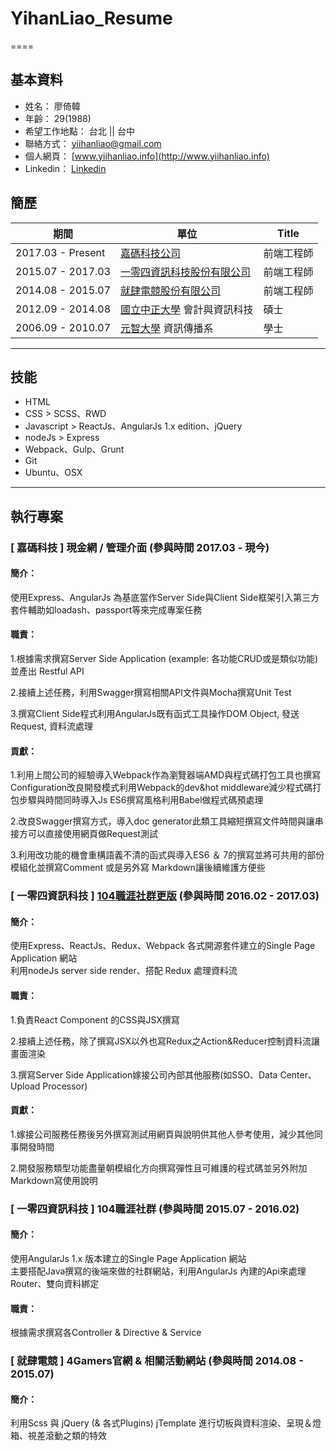 # YihanLiao_Resume

====

## 基本資料
* 姓名： 廖倚韓
* 年齡： 29(1988)
* 希望工作地點： 台北 || 台中
* 聯絡方式： yiihanliao@gmail.com
* 個人網頁： [www.yiihanliao.info](http://www.yiihanliao.info)
* Linkedin： [Linkedin](https://www.linkedin.com/in/yihan-liao-781099128/)

## 簡歷
| 期間               | 單位     | Title   |
|-------------------|----------|---------|
| 2017.03 - Present | [嘉碼科技公司](http://www.gamasys.com.tw/)| 前端工程師 |
| 2015.07 - 2017.03 | [一零四資訊科技股份有限公司](https://www.104.com.tw/)| 前端工程師 |
| 2014.08 - 2015.07 | [就肆電競股份有限公司](https://www.4gamers.com.tw/) | 前端工程師 |
| 2012.09 - 2014.08 | [國立中正大學](https://www.ccu.edu.tw/) 會計與資訊科技 | 碩士 |
| 2006.09 - 2010.07 | [元智大學](http://www.yzu.edu.tw/) 資訊傳播系 | 學士 |

-----

## 技能
* HTML
* CSS > SCSS、RWD
* Javascript > ReactJs、AngularJs 1.x edition、jQuery
* nodeJs > Express
* Webpack、Gulp、Grunt 
* Git
* Ubuntu、OSX

-----

## 執行專案

### [ 嘉碼科技 ] 現金網 / 管理介面 (參與時間 2017.03 - 現今)

#### 簡介：

使用Express、AngularJs 為基底當作Server Side與Client Side框架引入第三方套件輔助如loadash、passport等來完成專案任務

#### 職責：

1.根據需求撰寫Server Side Application (example: 各功能CRUD或是類似功能) 並產出 Restful API<br>

2.接續上述任務，利用Swagger撰寫相關API文件與Mocha撰寫Unit Test<br>

3.撰寫Client Side程式利用AngularJs既有函式工具操作DOM Object, 發送Request, 資料流處理

#### 貢獻：
1.利用上間公司的經驗導入Webpack作為瀏覽器端AMD與程式碼打包工具也撰寫Configuration改良開發模式利用Webpack的dev&hot middleware減少程式碼打包步驟與時間同時導入Js ES6撰寫風格利用Babel做程式碼預處理

2.改良Swagger撰寫方式，導入doc generator此類工具縮短撰寫文件時間與讓串接方可以直接使用網頁做Request測試

3.利用改功能的機會重構語義不清的函式與導入ES6 ＆ 7的撰寫並將可共用的部份模組化並撰寫Comment 或是另外寫 Markdown讓後續維護方便些

### [ 一零四資訊科技 ] [104職涯社群更版](http://plus.104.com.tw) (參與時間 2016.02 - 2017.03)

#### 簡介：

使用Express、ReactJs、Redux、Webpack 各式開源套件建立的Single Page Application 網站<br>利用nodeJs server side render、搭配 Redux 處理資料流

#### 職責：

1.負責React Component 的CSS與JSX撰寫

2.接續上述任務，除了撰寫JSX以外也寫Redux之Action&Reducer控制資料流讓畫面渲染

3.撰寫Server Side Application嫁接公司內部其他服務(如SSO、Data Center、Upload Processor)

#### 貢獻：

1.嫁接公司服務任務後另外撰寫測試用網頁與說明供其他人參考使用，減少其他同事開發時間

2.開發服務類型功能盡量朝模組化方向撰寫彈性且可維護的程式碼並另外附加Markdown寫使用說明


### [ 一零四資訊科技 ] 104職涯社群 (參與時間 2015.07 - 2016.02)

#### 簡介：

使用AngularJs 1.x 版本建立的Single Page Application 網站<br>
主要搭配Java撰寫的後端來做的社群網站，利用AngularJs 內建的Api來處理Router、雙向資料綁定

#### 職責：

根據需求撰寫各Controller & Directive & Service

### [ 就肆電競 ] 4Gamers官網 & 相關活動網站 (參與時間 2014.08 - 2015.07)

#### 簡介：

利用Scss 與 jQuery (& 各式Plugins) jTemplate 進行切板與資料渲染、呈現＆燈箱、視差滾動之類的特效
